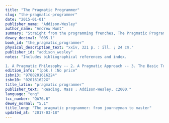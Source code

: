 ```yaml
---
title: "The Pragmatic Programmer"
slug: "the-pragmatic-programmer"
date: "2015-01-01"
publisher_name: "Addison-Wesley"
author_name: "Andrew Hunt"
summary: "Straight from the programming frenches, The Pragmatic Programmer cuts through the increasing specialization and technicalities of modern software development to examine the core process - taking a requirement and producing working, maintainable code that delights its users. It covers topics ranging from personal responsibility and career development to architectural techniques for keeping your code flexible and easy to adapt and reuse.--BOOK JACKET."
dewey_decimal: "005.1"
book_id: "the_pragmatic_programmer"
physical_description_text: "xxiv, 321 p. : ill. ; 24 cm."
publisher_id: "addison_wesley"
notes: "Includes bibliographical references and index.

1. A Pragmatic Philosophy -- 2. A Pragmatic Approach -- 3. The Basic Tools -- 4. Pragmatic Paranoia -- 5. Bend, or Break -- 6. While You Are Coding -- 7. Before the Project -- 8. Pragmatic Projects -- App. A. Resources -- App. B. Answers to Exercises."
edition_info: "(pbk.) :No price"
isbn13: "9780201616224"
isbn10: "020161622X"
title_latin: "pragmatic programmer"
publisher_text: "Reading, Mass ; Addison-Wesley, c2000."
language: "eng"
lcc_number: "QA76.6"
dewey_normal: "5.1"
title_long: "The pragmatic programmer: from journeyman to master"
updated_at: "2017-03-18"
---
```


